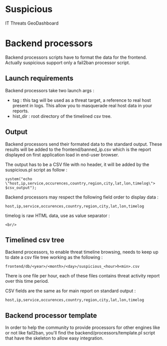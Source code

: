 # Suspicious

IT Threats GeoDashboard

# Backend processors

Backend processors scripts have to format the data for the frontend. Actually
suspicious support only a fail2ban processor script.

## Launch requirements

Backend processors take two launch args :
* tag : this tag will be used as a threat target, a reference to real host
present in logs. This allow you to masquerade real host data in your reports.
* hist_dir : root directory of the timelined csv tree.

## Output

Backend processors send their formated data to the standard output. These
results will be added to the frontend/banned_ip.csv which is the report
displayed on first application load in end-user browser.

The output has to be a CSV file with no header, it will be added by the
suspicious.pl script as follow :

	system("echo \"host,ip,service,occurences,country,region,city,lat,lon,timelog\"> $csv_output");

Backend processors may respect the following field order to display data :

	host,ip,service,occurences,country,region,city,lat,lon,timelog

timelog is raw HTML data, use as value separator :

	<br/>

## Timelined csv tree

Backend processors, to enable threat timeline browsing, needs to keep up to
date a csv file tree working as the following :

	frontend/db/<year>/<month>/<day>/suspicious_<hour>h<min>.csv

There is one file per hour, each of these files contains threat activity
report over this time period.

CSV fields are the same as for main report on standard output :

	host,ip,service,occurences,country,region,city,lat,lon,timelog

## Backend processor template

In order to help the community to provide processors for other engines
like or not like fail2ban, you'll find the backend/processors/template.pl
script that have the skeleton to allow easy integration.
